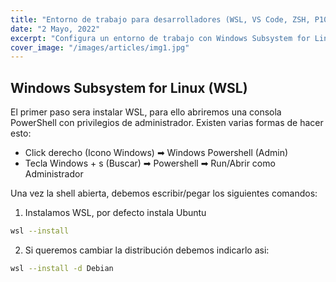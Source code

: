 ```yaml
---
title: "Entorno de trabajo para desarrolladores (WSL, VS Code, ZSH, P10K, Windows Terminal...) "
date: "2 Mayo, 2022"
excerpt: "Configura un entorno de trabajo con Windows Subsystem for Linux,VS Code con las mejores extensiones y terminal con ZSH, Powerlevel 10k, HackNerdFonts y otras utilidades."
cover_image: "/images/articles/img1.jpg"
---
```


## Windows Subsystem for Linux (WSL)
El primer paso sera instalar WSL, para ello abriremos una consola PowerShell con privilegios de administrador.
Existen varias formas de hacer esto:
- Click derecho (Icono Windows) ➡ Windows Powershell (Admin)
- Tecla Windows + s (Buscar) ➡ Powershell ➡ Run/Abrir como Administrador
  
Una vez la shell abierta, debemos escribir/pegar los siguientes comandos:
1. Instalamos WSL, por defecto instala Ubuntu
```bash
wsl --install
```
2. Si queremos cambiar la distribución debemos indicarlo asi:
```bash
wsl --install -d Debian
```
